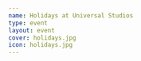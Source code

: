```yaml
---
name: Holidays at Universal Studios
type: event
layout: event 
cover: holidays.jpg
icon: holidays.jpg
---
```

